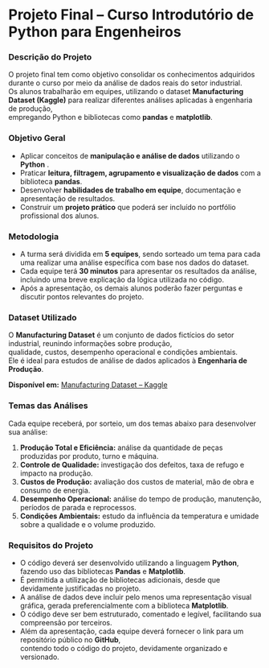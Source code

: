 # Projeto Final – Curso Introdutório de Python para Engenheiros

### Descrição do Projeto
O projeto final tem como objetivo consolidar os conhecimentos adquiridos durante o curso
por meio da análise de dados reais do setor industrial.  
Os alunos trabalharão em equipes, utilizando o dataset **Manufacturing Dataset (Kaggle)** 
para realizar diferentes análises aplicadas à engenharia de produção,  
empregando Python e bibliotecas como **pandas** e **matplotlib**.

### Objetivo Geral
- Aplicar conceitos de **manipulação e análise de dados** utilizando o **Python** .  
- Praticar **leitura, filtragem, agrupamento e visualização de dados** com a biblioteca **pandas**.  
- Desenvolver **habilidades de trabalho em equipe**, documentação e apresentação de resultados.  
- Construir um **projeto prático** que poderá ser incluído no portfólio profissional dos alunos.  

### Metodologia
- A turma será dividida em **5 equipes**, sendo sorteado um tema para cada uma realizar uma análise específica
  com base nos dados do dataset.  
- Cada equipe terá **30 minutos** para apresentar os resultados da análise, incluindo uma breve explicação
  da lógica utilizada no código.  
- Após a apresentação, os demais alunos poderão fazer perguntas e discutir pontos relevantes do projeto.

### Dataset Utilizado
O **Manufacturing Dataset** é um conjunto de dados fictícios do setor industrial, reunindo informações sobre produção,  
qualidade, custos, desempenho operacional e condições ambientais.  
Ele é ideal para estudos de análise de dados aplicados à **Engenharia de Produção**.  
 
**Disponível em:** [Manufacturing Dataset – Kaggle](https://www.kaggle.com/datasets/shreshthvashisht/manufacturing-dataset)

### Temas das Análises
Cada equipe receberá, por sorteio, um dos temas abaixo para desenvolver sua análise:

1. **Produção Total e Eficiência:** análise da quantidade de peças produzidas por produto, turno e máquina.  
2. **Controle de Qualidade:** investigação dos defeitos, taxa de refugo e impacto na produção.  
3. **Custos de Produção:** avaliação dos custos de material, mão de obra e consumo de energia.  
4. **Desempenho Operacional:** análise do tempo de produção, manutenção, períodos de parada e reprocessos.  
5. **Condições Ambientais:** estudo da influência da temperatura e umidade sobre a qualidade e o volume produzido.

### Requisitos do Projeto
- O código deverá ser desenvolvido utilizando a linguagem **Python**, fazendo uso das bibliotecas **Pandas** e **Matplotlib**.
- É permitida a utilização de bibliotecas adicionais, desde que devidamente justificadas no projeto.
- A análise de dados deve incluir pelo menos uma representação visual gráfica, gerada preferencialmente
  com a biblioteca **Matplotlib**.
- O código deve ser bem estruturado, comentado e legível, facilitando sua compreensão por terceiros.
- Além da apresentação, cada equipe deverá fornecer o link para um repositório público no **GitHub**,  
  contendo todo o código do projeto, devidamente organizado e versionado.
